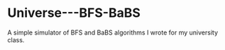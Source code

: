 # Universe---BFS-BaBS
A simple simulator of BFS and BaBS algorithms I wrote for my university class. 
